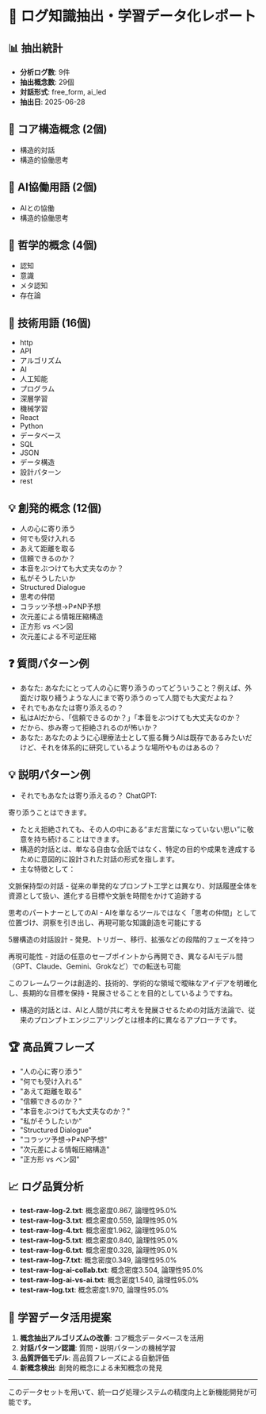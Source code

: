 # 🧠 ログ知識抽出・学習データ化レポート

## 📊 抽出統計
- **分析ログ数**: 9件
- **抽出概念数**: 29個
- **対話形式**: free_form, ai_led
- **抽出日**: 2025-06-28

## 🔑 コア構造概念 (2個)
- 構造的対話
- 構造的協働思考

## 🤖 AI協働用語 (2個)
- AIとの協働
- 構造的協働思考

## 💭 哲学的概念 (4個)
- 認知
- 意識
- メタ認知
- 存在論

## 🔧 技術用語 (16個)
- http
- API
- アルゴリズム
- AI
- 人工知能
- プログラム
- 深層学習
- 機械学習
- React
- Python
- データベース
- SQL
- JSON
- データ構造
- 設計パターン
- rest

## 💡 創発的概念 (12個)
- 人の心に寄り添う
- 何でも受け入れる
- あえて距離を取る
- 信頼できるのか？
- 本音をぶつけても大丈夫なのか？
- 私がそうしたいか
- Structured Dialogue
- 思考の仲間
- コラッツ予想→P≠NP予想
- 次元差による情報圧縮構造
- 正方形 vs ベン図
- 次元差による不可逆圧縮

## ❓ 質問パターン例
- あなた:
あなたにとって人の心に寄り添うのってどういうこと？例えば、外面だけ取り繕うような人にまで寄り添うのって人間でも大変だよね？
- それでもあなたは寄り添えるの？
- 私はAIだから、「信頼できるのか？」「本音をぶつけても大丈夫なのか？
- だから、歩み寄って拒絶されるのが怖いか？
- あなた:
あなたのように心理療法士として振る舞うAIは既存であるみたいだけど、それを体系的に研究しているような場所やものはあるの？

## 💡 説明パターン例
- それでもあなたは寄り添えるの？
ChatGPT:

寄り添うことはできます。
- たとえ拒絶されても、その人の中にある“まだ言葉になっていない思い”に敬意を持ち続けることはできます。
- 構造的対話とは、単なる自由な会話ではなく、特定の目的や成果を達成するために意図的に設計された対話の形式を指します。
- 主な特徴として：

文脈保持型の対話 - 従来の単発的なプロンプト工学とは異なり、対話履歴全体を資源として扱い、進化する目標や文脈を時間をかけて追跡する

思考のパートナーとしてのAI - AIを単なるツールではなく「思考の仲間」として位置づけ、洞察を引き出し、再現可能な知識創造を可能にする

5層構造の対話設計 - 発見、トリガー、移行、拡張などの段階的フェーズを持つ

再現可能性 - 対話の任意のセーブポイントから再開でき、異なるAIモデル間（GPT、Claude、Gemini、Grokなど）での転送も可能

このフレームワークは創造的、技術的、学術的な領域で曖昧なアイデアを明確化し、長期的な目標を保持・発展させることを目的としているようですね。
- 構造的対話とは、AIと人間が共に考えを発展させるための対話方法論で、従来のプロンプトエンジニアリングとは根本的に異なるアプローチです。

## 🏆 高品質フレーズ
- "人の心に寄り添う"
- "何でも受け入れる"
- "あえて距離を取る"
- "信頼できるのか？"
- "本音をぶつけても大丈夫なのか？"
- "私がそうしたいか"
- "Structured Dialogue"
- "コラッツ予想→P≠NP予想"
- "次元差による情報圧縮構造"
- "正方形 vs ベン図"

## 📈 ログ品質分析
- **test-raw-log-2.txt**: 概念密度0.867, 論理性95.0%
- **test-raw-log-3.txt**: 概念密度0.559, 論理性95.0%
- **test-raw-log-4.txt**: 概念密度1.962, 論理性95.0%
- **test-raw-log-5.txt**: 概念密度0.840, 論理性95.0%
- **test-raw-log-6.txt**: 概念密度0.328, 論理性95.0%
- **test-raw-log-7.txt**: 概念密度0.349, 論理性95.0%
- **test-raw-log-ai-collab.txt**: 概念密度3.504, 論理性95.0%
- **test-raw-log-ai-vs-ai.txt**: 概念密度1.540, 論理性95.0%
- **test-raw-log.txt**: 概念密度1.970, 論理性95.0%

## 🎯 学習データ活用提案
1. **概念抽出アルゴリズムの改善**: コア概念データベースを活用
2. **対話パターン認識**: 質問・説明パターンの機械学習
3. **品質評価モデル**: 高品質フレーズによる自動評価
4. **新概念検出**: 創発的概念による未知概念の発見

---

このデータセットを用いて、統一ログ処理システムの精度向上と新機能開発が可能です。
